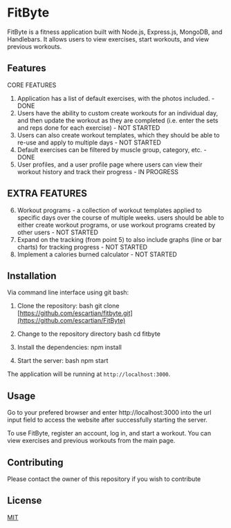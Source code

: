 # FitByte

FitByte is a fitness application built with Node.js, Express.js, MongoDB, and Handlebars. It allows users to view exercises, start workouts, and view previous workouts.

## Features
CORE FEATURES
1. Application has a list of default exercises, with the photos included. - DONE
2. Users have the ability to custom create workouts for an individual day, and then update the workout as they are completed (i.e. enter the sets and reps done for each exercise) - NOT STARTED
3. Users can also create workout templates, which they should be able to re-use and apply to multiple days - NOT STARTED
4. Default exercises can be filtered by muscle group, category, etc. - DONE
5. User profiles, and a user profile page where users can view their workout history and track their progress - IN PROGRESS
## EXTRA FEATURES
6. Workout programs - a collection of workout templates applied to specific days over the course of multiple weeks. users should be able to either create workout programs, or use workout programs created by other users - NOT STARTED
7. Expand on the tracking  (from point 5) to also include graphs (line or bar charts) for tracking progress - NOT STARTED
8. Implement a calories burned calculator - NOT STARTED
## Installation
Via command line interface using git bash:
1. Clone the repository:
bash git clone [https://github.com/escartian/fitbyte.git](https://github.com/escartian/FitByte)

2. Change to the repository directory 
bash cd fitbyte 

3. Install the dependencies:
npm install

4. Start the server:
bash npm start

The application will be running at `http://localhost:3000`.
## Usage

Go to your prefered browser and enter http://localhost:3000 into the url input field to access the website after successfully starting the server.

To use FitByte, register an account, log in, and start a workout. You can view exercises and previous workouts from the main page.

## Contributing
Please contact the owner of this repository if you wish to contribute

## License

[MIT](https://choosealicense.com/licenses/mit/)
